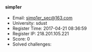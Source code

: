 #### simp1er  

* Email: simp1er_sec@163.com  
* University: sdust  
* Register Time: 2017-04-21 08:36:59  
* Register IP: 218.201.105.221  
* Score: 0  
* Solved challenges: 
